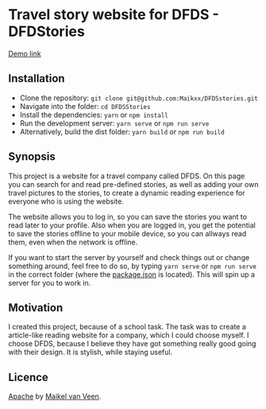# Travel story website for DFDS - DFDStories

[Demo link](https://dfdsstories.netlify.com)

## Installation

* Clone the repository: `git clone git@github.com:Maikxx/DFDSstories.git`
* Navigate into the folder: `cd DFDSStories`
* Install the dependencies: `yarn` or `npm install`
* Run the development server: `yarn serve` or `npm run serve`
* Alternatively, build the dist folder: `yarn build` or `npm run build`

## Synopsis

This project is a website for a travel company called DFDS. On this page you can search for and read pre-defined stories, as well as adding your own travel pictures to the stories, to create a dynamic reading experience for everyone who is using the website.

The website allows you to log in, so you can save the stories you want to read later to your profile. Also when you are logged in, you get the potential to save the stories offline to your mobile device, so you can allways read them, even when the network is offline.

If you want to start the server by yourself and check things out or change something around, feel free to do so, by typing `yarn serve` or `npm run serve` in the correct folder (where the [package.json](./package.json) is located). This will spin up a server for you to work in.

## Motivation

I created this project, because of a school task. The task was to create a article-like reading website for a company, which I could choose myself. I choose DFDS, because I believe they have got something really good going with their design. It is stylish, while staying useful.

## Licence

[Apache](LICENSE) by [Maikel van Veen](https://github.com/maikxx).
